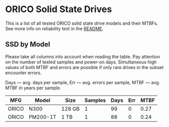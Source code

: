 ORICO Solid State Drives
========================

This is a list of all tested ORICO solid state drive models and their MTBFs. See
more info on reliability test in the [README](https://github.com/linuxhw/SMART).

SSD by Model
------------

Please take all columns into account when reading the table. Pay attention on the
number of tested samples and power-on days. Simultaneous high values of both MTBF
and errors are possible if only rare drives in the subset encounter errors.

Days — avg. days per sample,
Err  — avg. errors per sample,
MTBF — avg. MTBF in years per sample.

| MFG       | Model              | Size   | Samples | Days  | Err   | MTBF   |
|-----------|--------------------|--------|---------|-------|-------|--------|
| ORICO     | N300               | 128 GB | 1       | 99    | 0     | 0.27   |
| ORICO     | PM200-1T           | 1 TB   | 1       | 88    | 0     | 0.24   |
